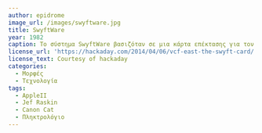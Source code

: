```yaml
---
author: epidrome
image_url: /images/swyftware.jpg
title: SwyftWare 
year: 1982
caption: Το σύστημα SwyftWare βασιζόταν σε μια κάρτα επέκτασης για τον Apple II και σε λογισμικό διάδρασης για την επεξεργασία εγγράφων κειμένου, η οποία γινόταν μόνο με το πληκτρολόγιο και μερικές εντολές. Η κεντρική ιδέα σε αυτό το σύστημα είναι ότι η διάδραση με τα έγγραφα γίνεται πιο απλή αν αποφύγουμε ιδέες που σχετίζονται με μηχανήματα γενικής χρήσης, όπως είναι τα αρχεία, οι εφαρμογές, και το λειτουργικό σύστημα.
license_url: 'https://hackaday.com/2014/04/06/vcf-east-the-swyft-card/' 
license_text: Courtesy of hackaday 
categories:
  - Μορφές 
  - Τεχνολογία  
tags:
  - AppleII
  - Jef Raskin 
  - Canon Cat
  - Πληκτρολόγιο
---
```

